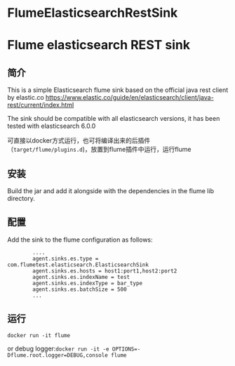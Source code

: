 # FlumeElasticsearchRestSink
Flume elasticsearch REST sink
=============================

简介
--

This is a simple Elasticsearch flume sink based on the official java rest client by elastic.co https://www.elastic.co/guide/en/elasticsearch/client/java-rest/current/index.html

The sink should be compatible with all elasticsearch versions, it has been tested with elasticsearch 6.0.0

可直接以docker方式运行，也可将编译出来的后插件（`target/flume/plugins.d`)，放置到flume插件中运行，运行flume

安装
--

Build the jar and add it alongside with the dependencies in the flume lib directory.

配置
--

Add the sink to the flume configuration as follows:
```
        ....
        agent.sinks.es.type = com.flumetest.elasticsearch.ElasticsearchSink
        agent.sinks.es.hosts = host1:port1,host2:port2
        agent.sinks.es.indexName = test
        agent.sinks.es.indexType = bar_type
        agent.sinks.es.batchSize = 500
        ...
```

运行
--
`docker run -it flume`

or debug logger:`docker run -it -e OPTIONS=-Dflume.root.logger=DEBUG,console flume`
